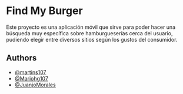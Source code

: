 # Find My Burger

Este proyecto es una aplicación móvil que sirve para poder hacer una búsqueda muy específica sobre 
hamburgueserías cerca del usuario, pudiendo elegir entre diversos sitios según los gustos del
consumidor.

## Authors

- [@martins107](https://www.github.com/martins107)
- [@Mariohg107](https://www.github.com/Mariohg107)
- [@JuanjoMorales](https://www.github.com/JuanjoMorales)
